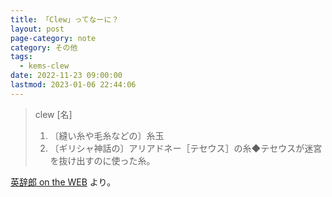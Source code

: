 ```yaml
---
title: 「Clew」ってなーに？
layout: post
page-category: note
category: その他
tags:
  - kems-clew
date: 2022-11-23 09:00:00
lastmod: 2023-01-06 22:44:06
---
```


<!--more-->

> clew [名]
>
> 1. 〔縫い糸や毛糸などの〕糸玉
> 2. 〔ギリシャ神話の〕アリアドネー［テセウス］の糸◆テセウスが迷宮を抜け出すのに使った糸。

[英辞郎 on the WEB](https://eow.alc.co.jp/search?q=clew) より。
